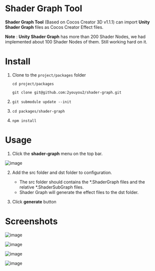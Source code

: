 # **Shader Graph Tool**

**Shader Graph Tool** (Based on Cocos Creator 3D v1.1.1) can import **Unity Shader Graph** files as Cocos Creator Effect files.

**Note** : **Unity Shader Graph** has more than 200 Shader Nodes, we had implemented about 100 Shader Nodes of them. Still working hard on it.  

# Install

1. Clone to the `project/packages` folder

    `cd project/packages`

    `git clone git@github.com:2youyou2/shader-graph.git`

2. `git submodule update --init`
3. `cd packages/shader-graph`
4. `npm install`

# Usage

1. Click the **shader-graph** menu on the top bar.

![image](https://user-images.githubusercontent.com/1862402/90206720-fb00c580-de16-11ea-8f20-40989e3d6196.png)

2. Add the src folder and dst folder to configuration. 
    - The src folder should contains the *.ShaderGraph files and the relative *.ShaderSubGraph files.
    - Shader Graph will generate the effect files to the dst folder.

3. Click **generate** button


# Screenshots

![image](https://user-images.githubusercontent.com/1862402/90206312-f1c32900-de15-11ea-9db6-2cbb5df9df36.png)

![image](https://user-images.githubusercontent.com/1862402/90207181-2fc14c80-de18-11ea-88a5-6c16c45fd331.png)

![image](https://user-images.githubusercontent.com/1862402/90206362-09021680-de16-11ea-93e5-8890e0b9ce4d.png)

![image](https://user-images.githubusercontent.com/1862402/90206424-26cf7b80-de16-11ea-95f2-dbb1993ff9d8.png)

